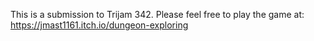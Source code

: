 This is a submission to Trijam 342. Please feel free to play the game at: https://jmast1161.itch.io/dungeon-exploring

